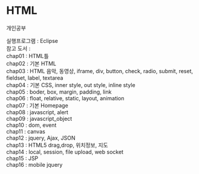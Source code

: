 # HTML
개인공부   
   
실행프로그램 : Eclipse   
참고 도서 :   
chap01 : HTML틀   
chap02 : 기본 HTML   
chap03 : HTML 음악, 동영상, iframe, div, button, check, radio, submit, reset, fieldset, label, textarea   
chap04 : 기본 CSS, inner style, out style, inline style   
chap05 : boder, box, margin, padding, link   
chap06 : float, relative, static, layout, animation   
chap07 : 기본 Homepage   
chap08 : javascript, alert   
chap09 : javascript_object   
chap10 : dom, event   
chap11 : canvas   
chap12 : jquery, Ajax, JSON   
chap13 : HTML5 drag,drop, 위치정보, 지도   
chap14 : local, session, file upload, web socket   
chap15 : JSP   
chap16 : mobile jquery
